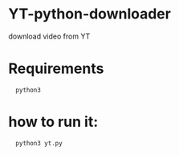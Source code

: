 # YT-python-downloader
download video from YT

# Requirements

```
  python3
```
# how to run it:

```
  python3 yt.py
```
